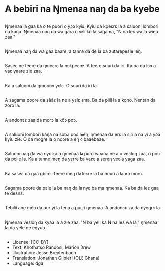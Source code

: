 # A bebiri na Ŋmenaa naŋ da ba kyebe

##
Ŋmenaa la gaa ka o te puori o yɔɔ kyiu. Kyiu da kpeɛrɛ la a saluoni lombori na kaŋa. Ŋmenaa naŋ da wa gara o yeli ko la sagama, "N na leɛ wa la wieũ zaa."

##
Ŋmenaa naŋ da wa gaa baare, a tanne da de la ba zutarepeɛle leŋ.

##
Saseɛ ne teere da ŋmeɛrɛ la nɔkpeɛne. A teere suuri da iri. Ka ba da lɔɔ a vaɛ yaare zie zaa.

##
Ka a saluoni da ŋmoonɔ yɛlɛ. O suuri da iri la.

##
A sagama poore da sããɛ la ne a yɛlɛ ama. Ba da piili la a kono. Nentan da zoro la.

##
A andonɛɛ zaa da morɔ la kõɔ poɔ.

##
A saluoni lombori kaŋa na soba poɔ meŋ, ŋmenaa da erɛ la siri a na yi a yɔɔ kyiu zie. O da mogre la o noɔre a eŋ o baaebaae.

##
Saluoni naŋ da wa nyɛ ka a ŋmenaa la puro waana ne a o veɛloŋ zaa, o poɔ da pɛlle la. Ka a tanne meŋ da yɛrre ba vaɛɛ a sereŋ veɛla yaga zaa.

##
Ka saseɛ da gaa gbire. Teere meŋ da leɛre la ba nuuri a laara morɔ.

##
Sagama poore da pɛle la ba naŋ da la nyɛ ba ma ŋmenaa. Ka ba da leɛ gaa te deɛnɛ.

##
Tebilii ane mõɔ da pur yi la teŋa a puori ŋmenaa. A andonɛɛ za da nyegrɛ la.

##
Ŋmenaa veɛloŋ da kyaã la a zie zaa. "N ba yeli ka N na leɛ wa la," ŋmenaa la da yele ne eŋyuo.

##
* License: [CC-BY]
* Text: Khothatso Ranoosi, Marion Drew
* Illustration: Jesse Breytenbach
* Translation: Jonathan Gilbieri (OLE Ghana)
* Language: dga

